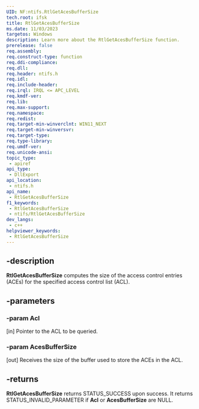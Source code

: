 ```yaml
---
UID: NF:ntifs.RtlGetAcesBufferSize
tech.root: ifsk
title: RtlGetAcesBufferSize
ms.date: 11/03/2023
targetos: Windows
description: Learn more about the RtlGetAcesBufferSize function.
prerelease: false
req.assembly: 
req.construct-type: function
req.ddi-compliance: 
req.dll: 
req.header: ntifs.h
req.idl: 
req.include-header: 
req.irql: IRQL <= APC_LEVEL
req.kmdf-ver: 
req.lib: 
req.max-support: 
req.namespace: 
req.redist: 
req.target-min-winverclnt: WIN11_NEXT
req.target-min-winversvr: 
req.target-type: 
req.type-library: 
req.umdf-ver: 
req.unicode-ansi: 
topic_type:
 - apiref
api_type:
 - DllExport
api_location:
 - ntifs.h
api_name:
 - RtlGetAcesBufferSize
f1_keywords:
 - RtlGetAcesBufferSize
 - ntifs/RtlGetAcesBufferSize
dev_langs:
 - c++
helpviewer_keywords:
 - RtlGetAcesBufferSize
---
```


## -description

**RtlGetAcesBufferSize** computes the size of the access control entries (ACEs) for the specified access control list (ACL).

## -parameters

### -param Acl

[in] Pointer to the ACL to be queried.

### -param AcesBufferSize

[out] Receives the size of the buffer used to store the ACEs in the ACL.

## -returns

**RtlGetAcesBufferSize** returns STATUS_SUCCESS upon success. It returns STATUS_INVALID_PARAMETER if **Acl** or **AcesBufferSize** are NULL.
